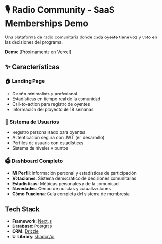 # 🎙️ Radio Community - SaaS Memberships Demo

Una plataforma de radio comunitaria donde cada oyente tiene voz y voto en las decisiones del programa.

**Demo**: [Próximamente en Vercel]

## ✨ Características

### 🏠 Landing Page
- Diseño minimalista y profesional
- Estadísticas en tiempo real de la comunidad
- Call-to-action para registro de oyentes
- Información del proyecto de 18 semanas

### 👤 Sistema de Usuarios
- Registro personalizado para oyentes
- Autenticación segura con JWT (en desarrollo)
- Perfiles de usuario con estadísticas
- Sistema de niveles y puntos

### 🗳️ Dashboard Completo
- **Mi Perfil**: Información personal y estadísticas de participación
- **Votaciones**: Sistema democrático de decisiones comunitarias
- **Estadísticas**: Métricas personales y de la comunidad
- **Novedades**: Centro de noticias y actualizaciones
- **Cómo Funciona**: Guía completa del sistema de membresía

## Tech Stack

- **Framework**: [Next.js](https://nextjs.org/)
- **Database**: [Postgres](https://www.postgresql.org/)
- **ORM**: [Drizzle](https://orm.drizzle.team/)
- **UI Library**: [shadcn/ui](https://ui.shadcn.com/)

